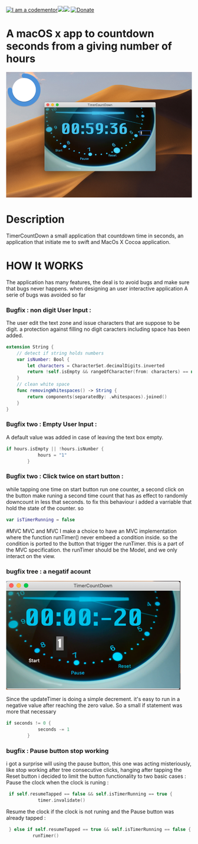 <a href="http://bitly.com/2grT54q"><img src="https://cdn.codementor.io/badges/i_am_a_codementor_dark.svg" alt="I am a codementor" style="max-width:100%"/></a><img src="https://github.com/LinuxArchitects/timerCountDown/blob/master/countdown-128-128.png" height="50"><img src="https://ironion.com/wp-content/uploads/2015/06/swift.png" height="50"> 
 [![Donate](https://www.paypalobjects.com/en_US/i/btn/btn_donateCC_LG.gif)](https://www.paypal.me/HAAW)


# A macOS x app to countdown seconds from a giving number of hours

![TimerCountDownApp](appscreeshot.png)

Description 
================
TimerCountDown a small application that countdown time in seconds, an application that initiate me to swift and MacOs X Cocoa application.

HOW It WORKS
================

The application has many features, the deal is to avoid bugs and make sure that bugs never happens. when designing an user interactive application
A serie of bugs was avoided so far
### Bugfix : non digit User Input  :
The user edit the text zone and issue characters that are suppose to be digit.
a protection against filling no digit caracters including space has been added.

```swift
extension String {
    // detect if string holds numbers
    var isNumber: Bool {
        let characters = CharacterSet.decimalDigits.inverted
        return !self.isEmpty && rangeOfCharacter(from: characters) == nil
    }
    // clean white space
    func removingWhitespaces() -> String {
        return components(separatedBy: .whitespaces).joined()
    }
}

```

### Bugfix two  : Empty User Input  :
A default value was added in case of leaving the text box empty.

```swift
if hours.isEmpty || !hours.isNumber {
            hours = "1"
        }
```

### Bugfix two  : Click twice on start button  :
while tapping one time on start button run one counter, a second click on the button make runing a second time count that has as effect to randomly 
downcount in less that seconds. to fix this behaviour i added a varriable that hold the state of the counter. so 

```swift
var isTimerRunning = false
```
#MVC MVC and MVC
I make a choice to have an MVC implementation where the function runTimer() never embeed a condition inside. so the condition is ported to the button that trigger the runTimer.
this is a part of the MVC specification. the runTimer should be the Model, and we only interact on the view.


### bugfix tree : a negatif acount 
![TimerCountDownApp](negativecount.png)

Since the updateTimer is doing a simple decrement. it's easy to run in a negative value after reaching the zero value.
So a small if statement was more that necessary 
```swift
if seconds != 0 {
            seconds -= 1
        }
```

### bugfix : Pause button stop working 
i got a surprise will using the pause button, this one was acting misteriously, like stop working after tree consecutive clicks, hanging after tapping the Reset button 
i decided to limit the button functionality to two basic cases : 
Pause the clock when the clock is runing : 
```swift
 if self.resumeTapped == false && self.isTimerRunning == true {
            timer.invalidate()
```
Resume the clock if the clock is not runing and the Pause button was already tapped :
```swift
 } else if self.resumeTapped == true && self.isTimerRunning == false {
          runTimer()
          
```